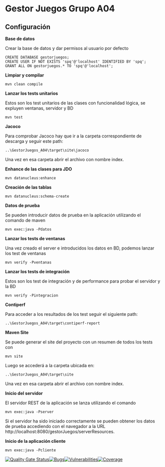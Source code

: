 Gestor Juegos Grupo A04
===============================

Configuración
------------- 

**Base de datos**

Crear la base de datos y dar permisos al usuario por defecto

    CREATE DATABASE gestorjuegos;
    CREATE USER IF NOT EXISTS 'spq'@'localhost' IDENTIFIED BY 'spq';
    GRANT ALL ON gestorjuegos.* TO 'spq'@'localhost';

**Limpiar y compilar**

    mvn clean compile

**Lanzar los tests unitarios**

Estos son los test unitarios de las clases con funcionalidad lógica, se expluyen ventanas, servidor y BD

    mvn test

**Jacoco**
  
Para comprobar Jacoco hay que ir a la carpeta correspondiente de descarga y seguir este path:
	
	..\GestorJuegos_A04\target\site\jacoco

Una vez en esa carpeta abrir el archivo con nombre index.
    
**Enhance de las clases para JDO**

    mvn datanucleus:enhance   

**Creación de las tablas**

    mvn datanucleus:schema-create

**Datos de prueba**

Se pueden introducir datos de prueba en la aplicación utilizando el comando de maven

    mvn exec:java -Pdatos
    
**Lanzar los tests de ventanas**

Una vez creado el server e introducidos los datos en BD, podemos lanzar los test de ventanas

    mvn verify -Pventanas

**Lanzar los tests de integración**

Estos son los test de integración y de performance para probar el servidor y la BD

    mvn verify -Pintegracion

**Contiperf**

Para acceder a los resultados de los test seguir el siguiente path:

	..\GestorJuegos_A04\target\contiperf-report

**Maven Site**

Se puede generar el site del proyecto con un resumen de todos los tests con

	mvn site

Luego se accederá a la carpeta ubicada en:

	..\GestorJuegos_A04\target\site

Una vez en esa carpeta abrir el archivo con nombre index.

**Inicio del servidor**

El servidor REST de la aplicación se lanza utilizando el comando

    mvn exec:java -Pserver

Si el servidor ha sido iniciado correctamente se pueden obtener los datos de prueba accediendo con el navegador a la URL http://localhost:8080/gestorJuegos/serverResources.

**Inicio de la aplicación cliente**

    mvn exec:java -Pcliente

[![Quality Gate Status](https://sonarcloud.io/api/project_badges/measure?project=sainzunai_GestorJuegos_A04&metric=alert_status)](https://sonarcloud.io/dashboard?id=sainzunai_GestorJuegos_A04)[![Bugs](https://sonarcloud.io/api/project_badges/measure?project=sainzunai_GestorJuegos_A04&metric=bugs)](https://sonarcloud.io/dashboard?id=sainzunai_GestorJuegos_A04)[![Vulnerabilities](https://sonarcloud.io/api/project_badges/measure?project=sainzunai_GestorJuegos_A04&metric=vulnerabilities)](https://sonarcloud.io/dashboard?id=sainzunai_GestorJuegos_A04)[![Coverage](https://sonarcloud.io/api/project_badges/measure?project=sainzunai_GestorJuegos_A04&metric=coverage)](https://sonarcloud.io/dashboard?id=sainzunai_GestorJuegos_A04)
